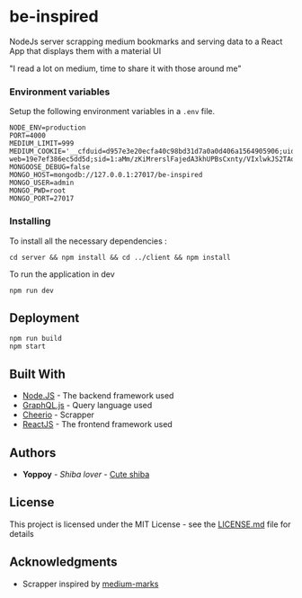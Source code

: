 # be-inspired
NodeJs server scrapping medium bookmarks and serving data to a React App that displays them with a material UI

"I read a lot on medium, time to share it with those around me"

### Environment variables
Setup the following environment variables in a `.env` file.
```
NODE_ENV=production
PORT=4000
MEDIUM_LIMIT=999
MEDIUM_COOKIE='__cfduid=d957e3e20ecfa40c98bd31d7a0a0d406a1564905906;uid=662cf76a59aa;_ga=GA1.2.1750281271.1564990050;lightstep_session_id=fc8619d5aca4427b;pr=2;lightstep_guid/medium-web=19e7ef386ec5dd5d;sid=1:aMm/zKiMrerslFajedA3khUPBsCxnty/VIxlwkJS2TAoZcJ958tdqHouOwbzSl6k;sz=324;tz=-480;xsrf=U3fEOfAyHZeM;mpids=af4499sdfe0'
MONGOOSE_DEBUG=false
MONGO_HOST=mongodb://127.0.0.1:27017/be-inspired
MONGO_USER=admin
MONGO_PWD=root
MONGO_PORT=27017
```

### Installing
To install all the necessary dependencies :
```
cd server && npm install && cd ../client && npm install
```
To run the application in dev
```
npm run dev
```

## Deployment
```
npm run build
npm start
```

## Built With

* [Node.JS](https://nodejs.org) - The backend framework used
* [GraphQL.js](https://graphql.org) - Query language used
* [Cheerio](https://cheerio.js.org/) - Scrapper
* [ReactJS](https://reactjs.org) - The frontend framework used

## Authors

* **Yoppoy** - *Shiba lover* - [Cute shiba](https://www.instagram.com/marutaro/)

## License

This project is licensed under the MIT License - see the [LICENSE.md](LICENSE.md) file for details

## Acknowledgments

* Scrapper inspired by [medium-marks](https://github.com/georgem3/medium-marks)

